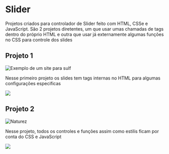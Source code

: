 # Slider

Projetos criados para controlador de Slider feito com HTML, CSSe e JavaScript. São 2 projetos diretentes, um que usar umas chamadas de tags dentro do próprio HTML e outra que usar já externamente algumas funções no CSS para controle dos slides

## Projeto 1

![Exemplo de um site para sulf](https://user-images.githubusercontent.com/68359459/121612336-98755780-ca30-11eb-96d9-1eed9c1e9d00.png)

Nesse primeiro projeto os slides tem tags internas no HTML para algumas configurações especificas

![](https://github.com/CristianoDaSilvaFerreira/slider/blob/main/sulf.gif)

## Projeto 2

![Naturez](https://user-images.githubusercontent.com/68359459/121612421-c35fab80-ca30-11eb-8ca1-c5bd20651a67.png)

Nesse projeto, todos os controles e funções assim como estilis ficam por conta do CSS e JavaScript

![](https://github.com/CristianoDaSilvaFerreira/slider/blob/main/nature.gif)

